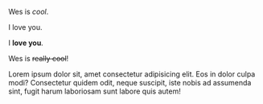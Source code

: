 Wes is _cool_.

I love you.

I **love you**.

Wes is ~~really cool~~!

Lorem ipsum dolor sit, amet consectetur adipisicing elit. Eos in dolor culpa modi? Consectetur quidem odit, neque suscipit, iste nobis ad assumenda sint, fugit harum laboriosam sunt labore quis autem!
